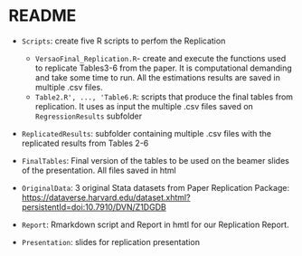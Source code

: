 # README

* `Scripts`: create five R scripts to perfom the Replication 
  + `VersaoFinal_Replication.R`- create and execute the functions used to replicate Tables3-6 from the paper. It is computational demanding and take some time to run. All the estimations results are saved in multiple .csv files.
  + `Table2.R', ..., 'Table6.R`: scripts that produce the final tables from replication. It uses as input the multiple .csv files saved on `RegressionResults` subfolder

* `ReplicatedResults`: subfolder containing multiple .csv files with the replicated results from Tables 2-6
* `FinalTables`: Final version of the tables to be used on the beamer slides of the presentation. All files saved in html 
* `OriginalData`: 3 original Stata datasets from Paper Replication Package: https://dataverse.harvard.edu/dataset.xhtml?persistentId=doi:10.7910/DVN/Z1DGDB
* `Report`: Rmarkdown script and Report in hmtl for our Replication Report.
* `Presentation`:  slides for replication presentation
